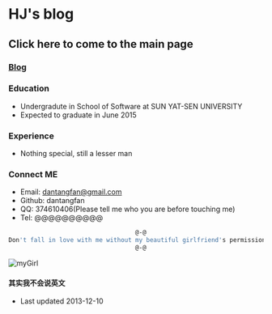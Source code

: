 HJ's blog
=========
## Click here to come to the main page
### [Blog](http://dantangfan.github.io/blog)

### Education
* Undergradute in School of Software at SUN YAT-SEN UNIVERSITY
* Expected to graduate in June 2015

### Experience
* Nothing special, still a lesser man

### Connect ME
* Email: dantangfan@gmail.com
* Github: dantangfan
* QQ: 374610406(Please tell me who you are before touching me)
* Tel: @@@@@@@@@@

```bash
                                   @-@
Don't fall in love with me without my beautiful girlfriend's permission.
                                   @-@
```
![myGirl](https://github.com/dantangfan/dantangfan.github.com/images/homePage/mygirl.png)

#### 其实我不会说英文
* Last updated 2013-12-10
